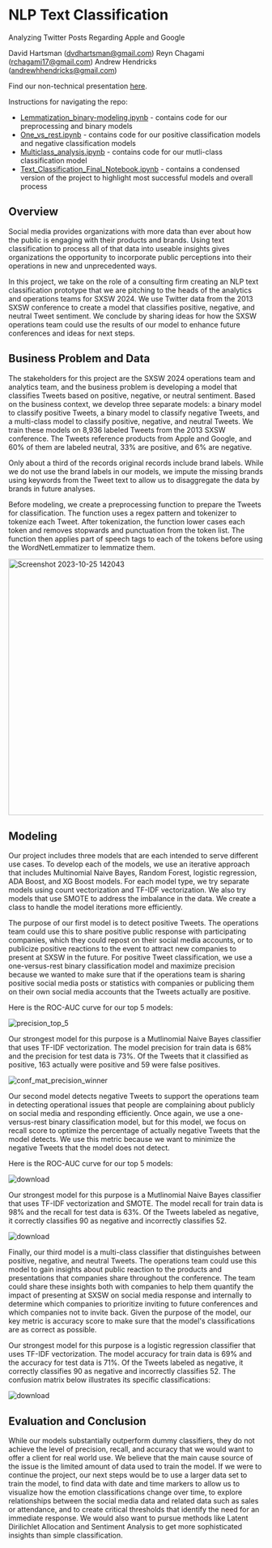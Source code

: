 # NLP Text Classification
Analyzing Twitter Posts Regarding Apple and Google

David Hartsman (dvdhartsman@gmail.com)
Reyn Chagami (rchagami17@gmail.com)
Andrew Hendricks (andrewhhendricks@gmail.com)

Find our non-technical presentation [here](https://docs.google.com/presentation/d/12J7u8S0OZltTBgUNQsBwZ3RKaHuetXo6/edit?usp=sharing&ouid=106491021188736703963&rtpof=true&sd=true).

Instructions for navigating the repo:
- [Lemmatization_binary-modeling.ipynb](https://github.com/dvdhartsman/NLP-Sentiment-Analysis/blob/main/EDA%20Notebooks/Lemmatization_binary-modeling.ipynb) - contains code for our preprocessing and binary models
- [One_vs_rest.ipynb](https://github.com/dvdhartsman/NLP-Sentiment-Analysis/blob/main/EDA%20Notebooks/One_vs_rest.ipynb) - contains code for our positive classification models and negative classification models
- [Multiclass_analysis.ipynb](https://github.com/dvdhartsman/NLP-Sentiment-Analysis/blob/main/Multiclass_analysis.ipynb) - contains code for our mutli-class classification model
- [Text_Classification_Final_Notebook.ipynb](https://github.com/dvdhartsman/NLP-Sentiment-Analysis/blob/main/Text_Classification_Final_Notebook.ipynb) - contains a condensed version of the project to highlight most successful models and overall process

## Overview
Social media provides organizations with more data than ever about how the public is engaging with their products and brands. Using text classification to process all of that data into useable insights gives organizations the opportunity to incorporate public perceptions into their operations in new and unprecedented ways.

In this project, we take on the role of a consulting firm creating an NLP text classification prototype that we are pitching to the heads of the analytics and operations teams for SXSW 2024. We use Twitter data from the 2013 SXSW conference to create a model that classifies positive, negative, and neutral Tweet sentiment. We conclude by sharing ideas for how the SXSW operations team could use the results of our model to enhance future conferences and ideas for next steps.

## Business Problem and Data
The stakeholders for this project are the SXSW 2024 operations team and analytics team, and the business problem is developing a model that classifies Tweets based on positive, negative, or neutral sentiment. Based on the business context, we develop three separate models: a binary model to classify positive Tweets, a binary model to classify negative Tweets, and a multi-class model to classify positive, negative, and neutral Tweets. We train these models on 8,936 labeled Tweets from the 2013 SXSW conference. The Tweets reference products from Apple and Google, and 60% of them are labeled neutral, 33% are positive, and 6% are negative. 

Only about a third of the records original records include brand labels. While we do not use the brand labels in our models, we impute the missing brands using keywords from the Tweet text to allow us to disaggregate the data by brands in future analyses.

Before modeling, we create a preprocessing function to prepare the Tweets for classification. The function uses a regex pattern and tokenizer to tokenize each Tweet. After tokenization, the function lower cases each token and removes stopwards and punctuation from the token list. The function then applies part of speech tags to each of the tokens before using the WordNetLemmatizer to lemmatize them. 

<img width="506" alt="Screenshot 2023-10-25 142043" src="https://github.com/dvdhartsman/NLP-Sentiment-Analysis/assets/141271148/7037a72f-e7cf-429f-ae70-8e8196e29584">


## Modeling

Our project includes three models that are each intended to serve different use cases. To develop each of the models, we use an iterative approach that includes Multinomial Naive Bayes, Random Forest, logistic regression, ADA Boost, and XG Boost models. For each model type, we try separate models using count vectorization and TF-IDF vectorization. We also try models that use SMOTE to address the imbalance in the data. We create a class to handle the model iterations more efficiently.

The purpose of our first model is to detect positive Tweets. The operations team could use this to share positive public response with participating companies, which they could repost on their social media accounts, or to publicize positive reactions to the event to attract new companies to present at SXSW in the future.  For positive Tweet classification, we use a one-versus-rest binary classification model and maximize precision because we wanted to make sure that if the operations team is sharing positive social media posts or statistics with companies or publicing them on their own social media accounts that the Tweets actually are positive. 

Here is the ROC-AUC curve for our top 5 models:

![precision_top_5](https://github.com/dvdhartsman/NLP-Sentiment-Analysis/assets/141271148/8a6cb247-9dee-4995-a862-82e181aa64ba)

Our strongest model for this purpose is a Mutlinomial Naive Bayes classifier that uses TF-IDF vectorization. The model precision for train data is 68% and the precision for test data is 73%. Of the Tweets that it classified as positive, 163 actually were positive and 59 were false positives.

![conf_mat_precision_winner](https://github.com/dvdhartsman/NLP-Sentiment-Analysis/assets/141271148/af39d80e-042c-473a-ba53-c329e2a4b4ef)

Our second model detects negative Tweets to support the operations team in detecting operational issues that people are complaining about publicly on social media and responding efficiently. Once again, we use a one-versus-rest binary classification model, but for this model, we focus on recall score to optimize the percentage of actually negative Tweets that the model detects. We use this metric because we want to minimize the negative Tweets that the model does not detect.

Here is the ROC-AUC curve for our top 5 models:

![download](https://github.com/dvdhartsman/NLP-Sentiment-Analysis/assets/141271148/d602ce08-5af8-48c3-b414-b11c5d6b2a0f)

Our strongest model for this purpose is a Mutlinomial Naive Bayes classifier that uses TF-IDF vectorization and SMOTE. The model recall for train data is 98% and the recall for test data is 63%. Of the Tweets labeled as negative, it correctly classifies 90 as negative and incorrectly classifies 52.

![download](https://github.com/dvdhartsman/NLP-Sentiment-Analysis/assets/141271148/1f1b5c65-4460-4614-a756-c7bbe7b234f5)

Finally, our third model is a multi-class classifier that distinguishes between positive, negative, and neutral Tweets. The operations team could use this model to gain insights about public reaction to the products and presentations that companies share throughout the conference. The team could share these insights both with companies to help them quantify the impact of presenting at SXSW on social media response and internally to determine which companies to prioritize inviting to future conferences and which companies not to invite back. Given the purpose of the model, our key metric is accuracy score to make sure that the model's classifications are as correct as possible. 

Our strongest model for this purpose is a logistic regression classifier that uses TF-IDF vectorization. The model accuracy for train data is 69% and the accuracy for test data is 71%. Of the Tweets labeled as negative, it correctly classifies 90 as negative and incorrectly classifies 52. The confusion matrix below illustrates its specific classifications:

![download](https://github.com/dvdhartsman/NLP-Sentiment-Analysis/assets/141271148/434ee536-e86a-4afb-be19-a5b5fe2a6013)


## Evaluation and Conclusion
While our models substantially outperform dummy classifiers, they do not achieve the level of precision, recall, and accuracy that we would want to offer a client for real world use. We believe that the main cause source of the issue is the limited amount of data used to train the model. If we were to continue the project, our next steps would be to use a larger data set to train the model, to find data with date and time markers to allow us to visualize how the emotion classifications change over time, to explore relationships between the social media data and related data such as sales or attendance, and to create critical thresholds that identify the need for an immediate response. We would also want to pursue methods like Latent Dirilichlet Allocation and Sentiment Analysis to get more sophisticated insights than simple classification.
